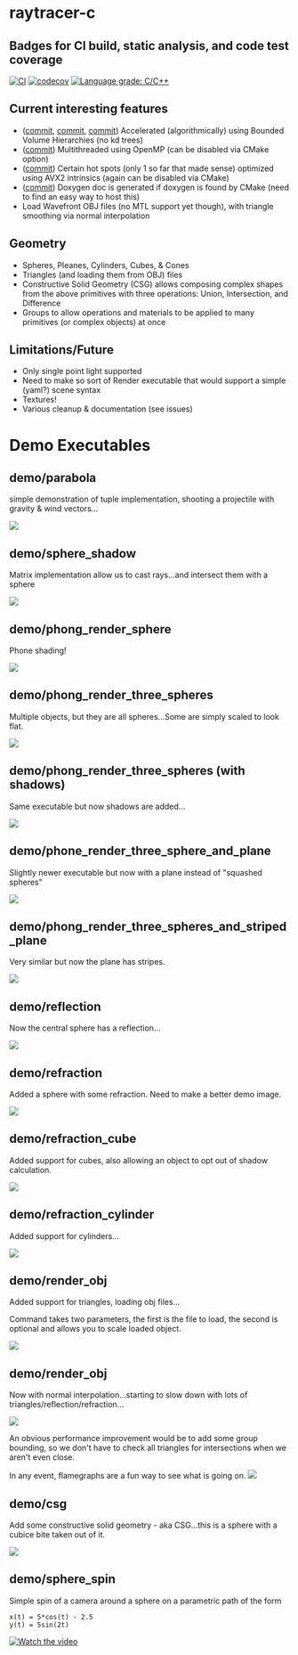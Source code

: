 # raytracer-c

## Badges for CI build, static analysis, and code test coverage
[![CI](https://github.com/twistdroach/raytracer-c/workflows/CI/badge.svg?branch=master)](https://github.com/twistdroach/raytracer-c/actions?query=workflow%3ACI)
[![codecov](https://codecov.io/gh/twistdroach/raytracer-c/branch/master/graph/badge.svg)](https://codecov.io/gh/twistdroach/raytracer-c)
[![Language grade: C/C++](https://img.shields.io/lgtm/grade/cpp/g/twistdroach/raytracer-c.svg?logo=lgtm&logoWidth=18)](https://lgtm.com/projects/g/twistdroach/raytracer-c/context:cpp)

## Current interesting features
 * ([commit](https://github.com/twistdroach/raytracer-c/commit/595c005fdcf9f470f3911c22b6140c3465550fff), [commit](https://github.com/twistdroach/raytracer-c/commit/98fe9c79b22ff8ceb148cd8ebafbb9e2e580ca57), [commit](https://github.com/twistdroach/raytracer-c/commit/fd7b1612ee826a4fbac9c7dc6ce0a234a65c2201 )) Accelerated (algorithmically) using Bounded Volume Hierarchies (no kd trees)
 * ([commit](https://github.com/twistdroach/raytracer-c/commit/34ca0eb36e417ad1657fb17438d179eac5236f45 )) Multithreaded using OpenMP (can be disabled via CMake option)
 * ([commit](https://github.com/twistdroach/raytracer-c/commit/fcdb7cceb8586d99524d868ad38f0c41e904d809 )) Certain hot spots (only 1 so far that made sense) optimized using AVX2 intrinsics (again can be disabled via CMake)
 * ([commit](https://github.com/twistdroach/raytracer-c/commit/3590c195885751de5915b717887d4f7d47de3ffa )) Doxygen doc is generated if doxygen is found by CMake (need to find an easy way to host this)
 * Load Wavefront OBJ files (no MTL support yet though), with triangle smoothing via normal interpolation

## Geometry
 * Spheres, Pleanes, Cylinders, Cubes, & Cones
 * Triangles (and loading them from OBJ) files
 * Constructive Solid Geometry (CSG) allows composing complex shapes from the above primitives with three operations: Union, Intersection, and Difference
 * Groups to allow operations and materials to be applied to many primitives (or complex objects) at once

## Limitations/Future
 * Only single point light supported
 * Need to make so sort of Render executable that would support a simple (yaml?) scene syntax
 * Textures!
 * Various cleanup & documentation (see issues)
 

# Demo Executables 

## demo/parabola

simple demonstration of tuple implementation, shooting a projectile with gravity & wind vectors...

![](images/parabola.png)

## demo/sphere_shadow

Matrix implementation allow us to cast rays...and intersect them with a sphere

![](images/sphere_shadow.png)

## demo/phong_render_sphere

Phone shading!

![](images/phong_render_sphere2.png)

## demo/phong_render_three_spheres

Multiple objects, but they are all spheres...Some are simply scaled to look flat.

![](images/phong_render_three_spheres.png)

## demo/phong_render_three_spheres (with shadows)

Same executable but now shadows are added...

![](images/phong_render_three_spheres_with_shadows.png)

## demo/phone_render_three_sphere_and_plane

Slightly newer executable but now with a plane instead of "squashed spheres"

![](images/phong_render_three_spheres_and_plane.png)

## demo/phong_render_three_spheres_and_striped_plane

Very similar but now the plane has stripes.

![](images/phong_render_three_spheres_and_striped_plane.png)

## demo/reflection

Now the central sphere has a reflection...

![](images/reflection.png)

## demo/refraction

Added a sphere with some refraction.  Need to make a better demo image.

![](images/refraction.png)

## demo/refraction_cube

Added support for cubes, also allowing an object to opt out of shadow calculation.

![](images/refraction_cube.png)

## demo/refraction_cylinder

Added support for cylinders...

![](images/refraction_cylinder.png)

## demo/render_obj

Added support for triangles, loading obj files...

Command takes two parameters, the first is the file to load, the second is optional and allows you to scale loaded object.

![](images/render_obj.png)

## demo/render_obj

Now with normal interpolation...starting to slow down with lots of triangles/reflection/refraction...

![](images/glass_teapot.png)

An obvious performance improvement would be to add some group bounding, so we don't have to check all triangles for intersections when we aren't even close.

In any event, flamegraphs are a fun way to see what is going on.
![](images/glass_teapot_flamegraph.svg)

## demo/csg

Add some constructive solid geometry - aka CSG...this is a sphere with a cubice bite taken out of it.

![](images/csg.png)

## demo/sphere_spin

Simple spin of a camera around a sphere on a parametric path of the form
```
x(t) = 5*cos(t) - 2.5
y(t) = 5sin(2t)
```

[![Watch the video](https://img.youtube.com/vi/CbSXbAcwYNg/maxresdefault.jpg)](https://youtu.be/22AllcUR0hk)
